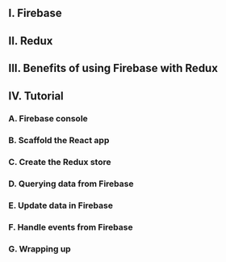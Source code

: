 ## I. Firebase

## II. Redux

## III. Benefits of using Firebase with Redux

## IV. Tutorial

### A. Firebase console

### B. Scaffold the React app

### C. Create the Redux store

### D. Querying data from Firebase

### E. Update data in Firebase

### F. Handle events from Firebase

### G. Wrapping up

